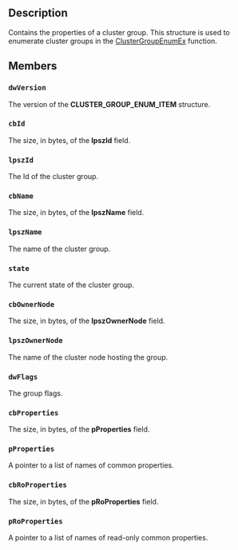 ## Description

Contains the properties of a cluster group. This structure is used to enumerate cluster groups in the
[ClusterGroupEnumEx](https://learn.microsoft.com/windows/desktop/api/clusapi/nf-clusapi-clustergroupenumex) function.

## Members

### `dwVersion`

The version of the
**CLUSTER_GROUP_ENUM_ITEM** structure.

### `cbId`

The size, in bytes, of the **lpszId** field.

### `lpszId`

The Id of the cluster group.

### `cbName`

The size, in bytes, of the **IpszName** field.

### `lpszName`

The name of the cluster group.

### `state`

The current state of the cluster group.

### `cbOwnerNode`

The size, in bytes, of the **IpszOwnerNode** field.

### `lpszOwnerNode`

The name of the cluster node hosting the group.

### `dwFlags`

The group flags.

### `cbProperties`

The size, in bytes, of the **pProperties** field.

### `pProperties`

A pointer to a list of names of common properties.

### `cbRoProperties`

The size, in bytes, of the **pRoProperties** field.

### `pRoProperties`

A pointer to a list of names of read-only common properties.
